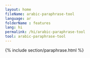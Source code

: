 ```yaml
---
layout: home
fileName: arabic-paraphrase-tool
language: ar
folderName : features
lang: hi
permalink: /hi/arabic-paraphrase-tool
tool: arabic-paraphrase-tool
---
```

{% include section/paraphrase.html %}